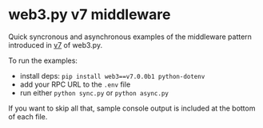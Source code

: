 # web3.py v7 middleware

Quick syncronous and asynchronous examples of the middleware pattern introduced in [v7](https://web3py.readthedocs.io/en/latest/v7_migration.html) of web3.py.

To run the examples:

- install deps: `pip install web3==v7.0.0b1 python-dotenv`
- add your RPC URL to the `.env` file
- run either `python sync.py` or `python async.py`

If you want to skip all that, sample console output is included at the bottom of each file.
